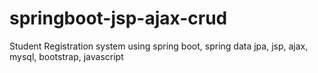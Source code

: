 # springboot-jsp-ajax-crud
Student Registration system using spring boot, spring data jpa, jsp, ajax, mysql, bootstrap, javascript
